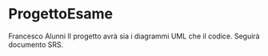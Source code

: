 # ProgettoEsame
Francesco Alunni
Il progetto avrà sia i diagrammi UML che il codice. Seguirà documento SRS.